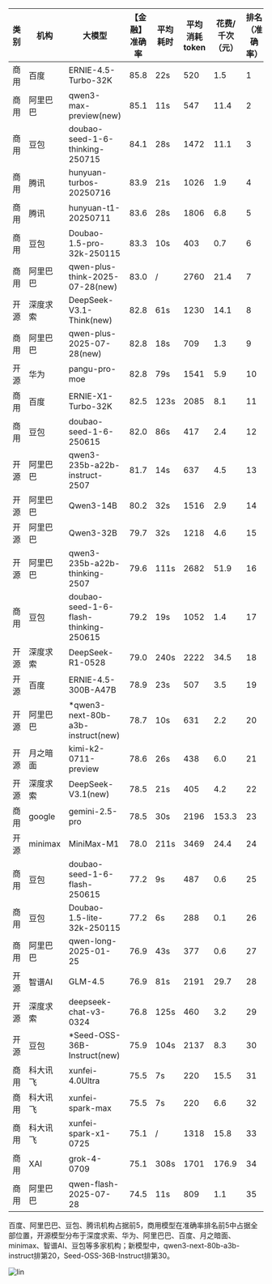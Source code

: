 
|类别|机构|大模型|【金融】准确率|平均耗时|平均消耗token|花费/千次（元）|排名（准确率）|
|---|---|-----|-------------------|-------|-----------|-----------|-----------|
|商用|百度|ERNIE-4.5-Turbo-32K|85.8|22s|520|1.5|1|
|商用|阿里巴巴|qwen3-max-preview(new)|85.1|11s|547|11.4|2|
|商用|豆包|doubao-seed-1-6-thinking-250715|84.1|28s|1472|11.1|3|
|商用|腾讯|hunyuan-turbos-20250716|83.9|21s|1026|1.9|4|
|商用|腾讯|hunyuan-t1-20250711|83.6|28s|1806|6.8|5|
|商用|豆包|Doubao-1.5-pro-32k-250115|83.3|10s|403|0.7|6|
|商用|阿里巴巴|qwen-plus-think-2025-07-28(new)|83.0|/|2760|21.4|7|
|开源|深度求索|DeepSeek-V3.1-Think(new)|82.8|61s|1230|14.1|8|
|商用|阿里巴巴|qwen-plus-2025-07-28(new)|82.8|18s|709|1.3|9|
|开源|华为|pangu-pro-moe|82.8|79s|1541|5.9|10|
|商用|百度|ERNIE-X1-Turbo-32K|82.5|123s|2085|8.1|11|
|商用|豆包|doubao-seed-1-6-250615|82.0|86s|417|2.4|12|
|开源|阿里巴巴|qwen3-235b-a22b-instruct-2507|81.7|14s|637|4.5|13|
|开源|阿里巴巴|Qwen3-14B|80.2|32s|1516|2.9|14|
|开源|阿里巴巴|Qwen3-32B|79.7|32s|1218|4.6|15|
|开源|阿里巴巴|qwen3-235b-a22b-thinking-2507|79.6|111s|2682|51.9|16|
|商用|豆包|doubao-seed-1-6-flash-thinking-250615|79.2|19s|1052|1.4|17|
|开源|深度求索|DeepSeek-R1-0528|79.0|240s|2222|34.5|18|
|开源|百度|ERNIE-4.5-300B-A47B|78.9|23s|507|3.5|19|
|开源|阿里巴巴|*qwen3-next-80b-a3b-instruct(new)|78.7|10s|631|2.2|20|
|开源|月之暗面|kimi-k2-0711-preview|78.6|26s|438|6.0|21|
|开源|深度求索|DeepSeek-V3.1(new)|78.5|21s|405|4.2|22|
|商用|google|gemini-2.5-pro|78.5|30s|2196|153.3|23|
|开源|minimax|MiniMax-M1|78.0|211s|3469|24.4|24|
|商用|豆包|doubao-seed-1-6-flash-250615|77.2|9s|487|0.6|25|
|商用|豆包|Doubao-1.5-lite-32k-250115|77.2|6s|288|0.1|26|
|商用|阿里巴巴|qwen-long-2025-01-25|76.9|43s|377|0.6|27|
|开源|智谱AI|GLM-4.5|76.9|81s|2191|29.7|28|
|开源|深度求索|deepseek-chat-v3-0324|76.8|125s|460|3.2|29|
|开源|豆包|*Seed-OSS-36B-Instruct(new)|75.9|104s|2137|8.3|30|
|商用|科大讯飞|xunfei-4.0Ultra|75.5|7s|220|15.5|31|
|商用|科大讯飞|xunfei-spark-max|75.5|7s|220|6.6|32|
|商用|科大讯飞|xunfei-spark-x1-0725|75.1|/|1318|15.8|33|
|商用|XAI|grok-4-0709|75.1|308s|1701|176.9|34|
|商用|阿里巴巴|qwen-flash-2025-07-28|74.5|11s|809|1.1|35|<br><br>


百度、阿里巴巴、豆包、腾讯机构占据前5，商用模型在准确率排名前5中占据全部位置，开源模型分布于深度求索、华为、阿里巴巴、百度、月之暗面、minimax、智谱AI、豆包等多家机构；新模型中，qwen3-next-80b-a3b-instruct排第20，Seed-OSS-36B-Instruct排第30。

![lin](../pic/金融.png)
